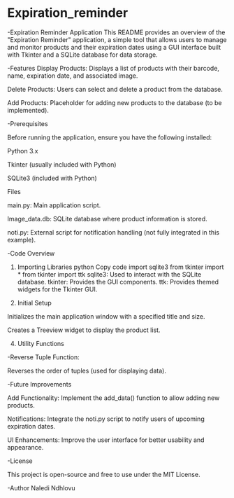 # Expiration_reminder

-Expiration Reminder Application
This README provides an overview of the "Expiration Reminder" application, a simple tool that allows users to manage and monitor products and their expiration dates using a GUI interface built with Tkinter and a SQLite database for data storage.

-Features
Display Products: Displays a list of products with their barcode, name, expiration date, and associated image.

Delete Products: Users can select and delete a product from the database.

Add Products: Placeholder for adding new products to the database (to be implemented).

-Prerequisites

Before running the application, ensure you have the following installed:

Python 3.x

Tkinter (usually included with Python)

SQLite3 (included with Python)

Files

main.py: Main application script.

Image_data.db: SQLite database where product information is stored.

noti.py: External script for notification handling (not fully integrated in this example).

-Code Overview

1. Importing Libraries
python
Copy code
import sqlite3
from tkinter import *
from tkinter import ttk
sqlite3: Used to interact with the SQLite database.
tkinter: Provides the GUI components.
ttk: Provides themed widgets for the Tkinter GUI.

2. Initial Setup
   
Initializes the main application window with a specified title and size.

Creates a Treeview widget to display the product list.

4. Utility Functions
   
-Reverse Tuple Function:

Reverses the order of tuples (used for displaying data).

-Future Improvements

Add Functionality: Implement the add_data() function to allow adding new products.

Notifications: Integrate the noti.py script to notify users of upcoming expiration dates.

UI Enhancements: Improve the user interface for better usability and appearance.

-License

This project is open-source and free to use under the MIT License.

-Author 
Naledi Ndhlovu







   
